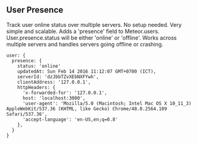 User Presence
---
Track user online status over multiple servers.  No setup needed.  Very simple and scalable.  Adds a 'presence' field to Meteor.users.  User.presence.status will be either 'online' or 'offline'.  Works across multiple servers and handles servers going offline or crashing.

    user: {
      presence: {
        status: 'online'
        updatedAt: Sun Feb 14 2016 11:12:07 GMT+0700 (ICT),
        serverId: 'dzJbbTZvXEbNXFYwh',
        clientAddress: '127.0.0.1',
        httpHeaders: {
          'x-forwarded-for': '127.0.0.1',
          host: 'localhost:3000',
          'user-agent': 'Mozilla/5.0 (Macintosh; Intel Mac OS X 10_11_3) AppleWebKit/537.36 (KHTML, like Gecko) Chrome/48.0.2564.109 Safari/537.36',
          'accept-language': 'en-US,en;q=0.8'
        },
      }
    }

